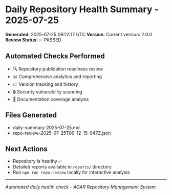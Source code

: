 # Daily Repository Health Summary - 2025-07-25

**Generated**: 2025-07-25 09:12:17 UTC
**Version**: Current version: 2.0.0
**Review Status**: ✅ PASSED

## Automated Checks Performed
- 🔍 Repository publication readiness review
- 📊 Comprehensive analytics and reporting
- 📈 Version tracking and history
- 🔒 Security vulnerability scanning
- 📖 Documentation coverage analysis

## Files Generated
- daily-summary-2025-07-25.md
- repo-review-2025-07-25T09-12-15-047Z.json

## Next Actions
- Repository is healthy ✅
- Detailed reports available in `reports/` directory
- Run `npm run repo:review` locally for interactive analysis

---
*Automated daily health check - AGAR Repository Management System*
